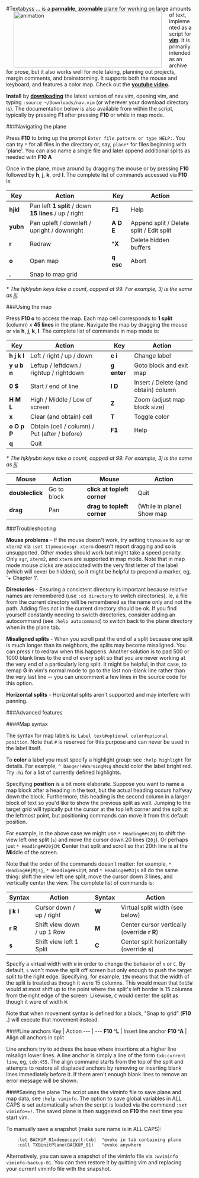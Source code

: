 #Textabyss
<img hspace='20' align='left' src="https://raw.github.com/q335r49/textabyss/gh-pages/images/textabyss-animation-optimized.gif" width="400" height="150" alt="animation"/> ... is a **pannable**, **zoomable** plane for working on large amounts of text, implemented as a script for **[vim](http://www.vim.org)**. It is primarily intended as an archive for prose, but it also works well for note taking, planning out projects, margin comments, and brainstorming. It supports both the mouse and keyboard, and features a color map. Check out the **[youtube video](http://www.youtube.com/watch?v=xkED6Mv_4bc).**

**Install** by **[downloading](https://raw.github.com/q335r49/textabyss/master/nav.vim)** the latest version of nav.vim, opening vim, and typing `:source ~/Downloads/nav.vim` (or wherever your download directory is). The documentation below is also available from within the script, typically by pressing **F1** after pressing **F10** or while in map mode.

###Navigating the plane

Press **F10** to bring up the prompt `Enter file pattern or type HELP:`. You can try `*` for all files in the directory or, say, `plane*` for files beginning with 'plane'. You can also name a single file and later append additional splits as needed with **F10 A**

Once in the plane, move around by dragging the mouse or by pressing **F10** followed by **h**, **j**, **k**, ord **l**. The complete list of commands accessed via **F10** is: 

Key | Action | | Key | Action
----- | ----- | --- | --- | ---
**hjkl** | Pan left **1 split** / down **15 lines** / up / right | | **F1** | Help
**yubn** | Pan upleft / downleft / upright / downright | | **A D E** | Append split / Delete split / Edit split
 **r**  | Redraw    | | **^X**| Delete hidden buffers
**o** | Open map | | **q esc** | Abort
**.** | Snap to map grid | | | 
_\* The hjklyubn keys take a count, capped at 99. For example, 3j is the same as jjj._  

###Using the map

Press **F10 o** to access the map. Each map cell corresponds to **1 split** (column) x **45 lines** in the plane. Navigate the map by dragging the mouse or via **h**, **j**, **k**, **l**. The complete list of commands in map mode is:

Key | Action | | Key | Action
--- | --- | --- | --- | ---
**h j k l** | Left / right / up / down | | **c i** | Change label
**y u b n** | Leftup / leftdown / rightup / rightdown | | **g enter** | Goto block and exit map
**0 $** | Start / end of line | | **I D** | Insert / Delete (and obtain) column
**H M L** | High / Middle / Low of screen | | **Z** | Zoom (adjust map block size)
**x** | Clear (and obtain) cell | | **T** | Toggle color
**o O p P** | Obtain (cell / column) / Put (after / before) | | **F1** | Help
**q**| Quit | | |
_\* The hjklyubn keys take a count, capped at 99. For example, 3j is the same as jjj._  

Mouse | Action | | Mouse | Action
--- | --- | --- | --- | ---
**doubleclick** | Go to block | | **click at topleft corner** | Quit
**drag** | Pan | | **drag to topleft corner** | (While in plane) Show map

###Troubleshooting

**Mouse problems** - If the mouse doesn't work, try setting `ttymouse` to `sgr` or `xterm2` via `:set ttymouse=sgr`. `xterm` doesn't report dragging and so is unsupported. Other modes should work but might take a speed penalty. Only `sgr`, `xterm2`, and `xterm` are supported in map mode. Note that in map mode mouse clicks are associated with the very first letter of the label (which will never be hidden), so it might be helpful to prepend a marker, eg, '+ Chapter 1'.

**Directories** - Ensuring a consistent directory is important because relative names are remembered (use `:cd directory` to switch directories). Ie, a file from the current directory will be remembered as the name only and not the path. Adding files not in the current directory should be ok. If you find yourself constantly needing to swicth directories, consider adding an autocommand (see `:help autocommand`) to switch back to the plane directory when in the plane tab.

**Misaligned splits** - When you scroll past the end of a split because one split is much longer than its neighbors, the splits may become misaligned. You can press r to redraw when this happens. Another solution is to pad 500 or 1000 blank lines to the end of every split so that you are never working at the very end of a particularly long split. It might be helpful, in that case, to remap **G** in vim's normal mode to go to the last non-blank line rather than the very last line -- you can uncomment a few lines in the source code for this option.

**Horizontal splits** - Horizontal splits aren't supported and may interfere with panning.

###Advanced features

####Map syntax

The syntax for map labels is: `Label text#optional color#optional position`. Note that `#` is reserved for this purpose and can never be used in the label itself.

To **color** a label you must specify a highlight group: see `:help highlight` for details. For example, `^ Danger!#WarningMsg` should color the label bright red. Try `:hi` for a list of currently defined highlights.

Specifying **position** is a bit more elaborate. Suppose you want to name a map block after a heading in the text, but the actual heading occurs halfway down the block. Furthermore, this heading is the second column in a larger block of text so you'd like to show the previous split as well. Jumping to the target grid will typically put the cursor at the top left corner and the split at the leftmost point, but positioning commands can move it from this default position.

For example, in the above case we might use `* Heading##s20j` to shift the view left one split (`s`) and move the cursor down 20 lines (`20j`). Or perhaps just `* Heading##20jCM`: **C**enter that split and scroll so that 20th line is at the **M**iddle of the screen. 

Note that the order of the commands doesn't matter: for example, `* Heading##jMjsj`, `* Heading##s3jM`, and `* Heading##M3js` all do the same thing: shift the view left one split, move the cursor down 3 lines, and vertically center the view. The complete list of commands is:

Syntax | Action | | Syntax | Action
--- | --- | --- | --- | ---
**j k l**|Cursor down / up / right| |**W** | Virtual split width (see below)
**r R**|Shift view down / up 1 Row| |**M** | Center cursor vertically (override **r R**)
**s**|Shift view left 1 Split| |**C** | Center split horizontally (override **s**)

Specify a virtual width with `W` in order to change the behavior of `s` or `C`. By default, `s` won't move the split off screen but only enough to push the target split to the right edge. Specifying, for example, `15W` means that the width of the split is treated as though it were 15 columns. This would mean that `5s15W` would at most shift up to the point where the split's left border is 15 columns from the right edge of the screen. Likewise, `C` would center the split as though it were of width `W`.

Note that when movement syntax is defined for a block, "Snap to grid" (**F10 .**) will execute that movement instead.

####Line anchors
Key | Action
--- | ---
**F10 ^L** | Insert line anchor
**F10 ^A** | Align all anchors in split

Line anchors try to address the issue where insertions at a higher line misalign lower lines. A line anchor is simply a line of the form `txb:current line`, eg, `txb:455`. The align command starts from the top of the split and attempts to restore all displaced anchors by removing or inserting blank lines immediately before it. If there aren't enough blank lines to remove an error message will be shown.

####Saving the plane
The script uses the viminfo file to save plane and map data, see `:help viminfo`. The option to save global variables in ALL CAPS is set automatically when the script is loaded via the command `:set viminfo+=!`. The saved plane is then suggested on **F10** the next time you start vim.

To manually save a snapshot (make sure name is in ALL CAPS):
```
    :let BACKUP_01=deepcopy(t:txb)  "evoke in tab containing plane
    :call TXBinitPlane(BACKUP_01)   "evoke anywhere
```

Alternatively, you can save a snapshot of the viminfo file via `:wviminfo viminfo-backup-01`. You can then restore it by quitting vim and replacing your current viminfo file with the snapshot.

